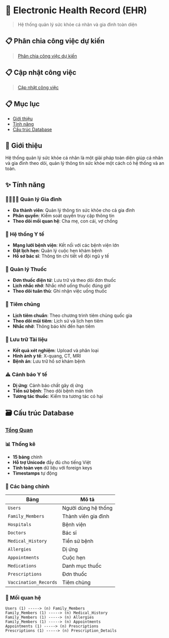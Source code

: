 # 🏥 Electronic Health Record (EHR)

> Hệ thống quản lý sức khỏe cá nhân và gia đình toàn diện

## 📋 Phân chia công việc dự kiến

>[Phân chia công việc dự kiến](https://docs.google.com/document/d/1jBV0P2Hx4i9kIwkHihEXbp-6xavH4pGbevVb8jYWV4I/edit?tab=t.0#heading=h.hrpb4s29klzk)

## 📋 Cập nhật công việc

>[Cập nhật công việc](https://docs.google.com/document/d/1Q09uLYUqcS2KSsgipiaic_jPDW5aWBW0VCFF_423ycg/edit?usp=sharing)

## 📋 Mục lục

- [Giới thiệu](#-giới-thiệu)
- [Tính năng](#-tính-năng)
- [Cấu trúc Database](#-cấu-trúc-database)

## 🎯 Giới thiệu

Hệ thống quản lý sức khỏe cá nhân là một giải pháp toàn diện giúp cá nhân và gia đình theo dõi, quản lý thông tin sức khỏe một cách có hệ thống và an toàn.

## ✨ Tính năng

### 👨‍👩‍👧‍👦 Quản lý Gia đình
- **Đa thành viên**: Quản lý thông tin sức khỏe cho cả gia đình
- **Phân quyền**: Kiểm soát quyền truy cập thông tin
- **Theo dõi mối quan hệ**: Cha mẹ, con cái, vợ chồng

### 🏥 Hệ thống Y tế
- **Mạng lưới bệnh viện**: Kết nối với các bệnh viện lớn
- **Đặt lịch hẹn**: Quản lý cuộc hẹn khám bệnh
- **Hồ sơ bác sĩ**: Thông tin chi tiết về đội ngũ y tế

### 💊 Quản lý Thuốc
- **Đơn thuốc điện tử**: Lưu trữ và theo dõi đơn thuốc
- **Lịch nhắc nhở**: Nhắc nhở uống thuốc đúng giờ
- **Theo dõi tuân thủ**: Ghi nhận việc uống thuốc

### 💉 Tiêm chủng
- **Lịch tiêm chuẩn**: Theo chương trình tiêm chủng quốc gia
- **Theo dõi mũi tiêm**: Lịch sử và lịch hẹn tiêm
- **Nhắc nhở**: Thông báo khi đến hạn tiêm

### 📁 Lưu trữ Tài liệu
- **Kết quả xét nghiệm**: Upload và phân loại
- **Hình ảnh y tế**: X-quang, CT, MRI
- **Bệnh án**: Lưu trữ hồ sơ khám bệnh

### ⚠️ Cảnh báo Y tế
- **Dị ứng**: Cảnh báo chất gây dị ứng
- **Tiền sử bệnh**: Theo dõi bệnh mãn tính
- **Tương tác thuốc**: Kiểm tra tương tác có hại

## 🗃️ Cấu trúc Database
### [Tổng Quan](https://docs.google.com/document/d/1ttHrxGBaiZZBr1jj7Y-oIqUlphCpyd-1dt7R8IQw9RA/edit?fbclid=IwY2xjawNCF-5leHRuA2FlbQIxMQABHoZzjHJ6lXB_jhJqQqWHQx0PleQOEkmZXI-pgZ-ZKic18hn4j893XGNiQoqE_aem_WsQOElaLaz1YyTB0f4gAxQ&tab=t.0)
### 📊 Thống kê
- **15 bảng** chính
- **Hỗ trợ Unicode** đầy đủ cho tiếng Việt
- **Tính toàn vẹn** dữ liệu với foreign keys
- **Timestamps** tự động

### 🔑 Các bảng chính

| Bảng | Mô tả |
|------|-------|
| `Users` | Người dùng hệ thống |
| `Family_Members` | Thành viên gia đình |
| `Hospitals` | Bệnh viện |
| `Doctors` | Bác sĩ |
| `Medical_History` | Tiền sử bệnh |
| `Allergies` | Dị ứng |
| `Appointments` | Cuộc hẹn |
| `Medications` | Danh mục thuốc |
| `Prescriptions` | Đơn thuốc |
| `Vaccination_Records` | Tiêm chủng |

### 🔗 Mối quan hệ
```
Users (1) -----> (n) Family_Members
Family_Members (1) -----> (n) Medical_History
Family_Members (1) -----> (n) Allergies
Family_Members (1) -----> (n) Appointments
Appointments (1) -----> (n) Prescriptions
Prescriptions (1) -----> (n) Prescription_Details
```
